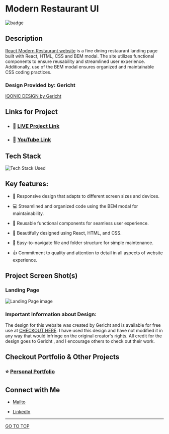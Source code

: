 # Modern Restaurant UI

![badge](https://img.shields.io/badge/REACT%20-App-green)

## Description

[React Modern Restaurant website](https://modernrestaurant-ui.netlify.app/) is a fine dining restaurant landing page built with React, HTML, CSS and BEM modal. The site utilizes functional components to ensure reusability and streamlined user experience. Additionally, use of the BEM modal ensures organized and maintainable CSS coding practices.

### Design Provided by: Gericht

[IQONIC DESIGN by Gericht](https://ui8.net/iqonicdesign/products/gericht-restaurant-website-ui-in-figma)

## Links for Project

- ### 📌 [LIVE Project Link](https://modernrestaurant-ui.netlify.app/)

- ### 📌 [YouTube Link](https://youtu.be/gaOwusC6uDY)

## Tech Stack

![Tech Stack Used](https://skillicons.dev/icons?i=react)

## Key features:

- 📱 Responsive design that adapts to different screen sizes and devices.

- 💻 Streamlined and organized code using the BEM modal for maintainability.

- 🚀 Reusable functional components for seamless user experience.

- 🎨 Beautifully designed using React, HTML, and CSS.

- 📝 Easy-to-navigate file and folder structure for simple maintenance.

- 👍 Commitment to quality and attention to detail in all aspects of website experience.

## Project Screen Shot(s)

### Landing Page

![Landing Page image](./src/assets/Modern-Restaurant-UI.png)

### Important Information about Design:

The design for this website was created by Gericht and is available for free use at [CHECKOUT HERE](https://ui8.net/iqonicdesign/products/gericht-restaurant-website-ui-in-figma). I have used this design and have not modified it in any way that would infringe on the original creator's rights. All credit for the design goes to Gericht , and I encourage others to check out their work.

## Checkout Portfolio & Other Projects

### ⭐ [Personal Portfolio](https://shubhambhoj.in)

## Connect with Me

- [Mailto](mailto:shubhambhoj3@gmail.com)

- [LinkedIn](https://www.linkedin.com/in/shubham-singh-b122b7171/)

---

[GO TO TOP](#modern-restaurant-website)
